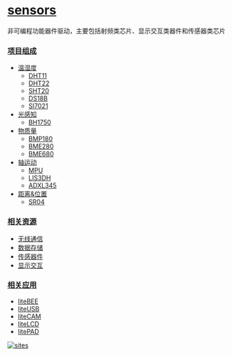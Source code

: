 ﻿# [sensors](https://github.com/qitas/sensors)

非可编程功能器件驱动，主要包括射频类芯片、显示交互类器件和传感器类芯片

### [项目组成](https://github.com/qitas/sensors) 

* [温湿度](environment/HT/) 
    * [DHT11](environment/HT/DHT11/) 
    * [DHT22](environment/HT/DHT22/) 
    * [SHT20](environment/HT/SHT20/) 
    * [DS18B](environment/HT/DS18B/) 
    * [SI7021](environment/HT/SI7021/) 
* [光感知](environment/field/) 
    * [BH1750](environment/field/BH1750/) 
* [物质量](environment/matter/) 
    * [BMP180](environment/matter/BMP180/) 
    * [BME280](environment/matter/BME280/) 
    * [BME680](environment/matter/BME680/) 
* [轴运动](motion/axis/) 
    * [MPU](motion/axis/MPU/) 
    * [LIS3DH](motion/axis/LIS3DH/) 
    * [ADXL345](motion/axis/ADXL345/) 
* [距离&位置](motion/aim/) 
    * [SR04](motion/aim/SR04/) 

### [相关资源](https://github.com/qitas) 

* [无线通信](https://github.com/Qitas/drivers)
* [数据存储](https://github.com/Qitas/drivers)
* [传感器件](https://github.com/Qitas/sensors)
* [显示交互](https://github.com/Qitas/display)

### [相关应用](https://github.com/qitas) 

* [liteBEE](https://github.com/Qitas/liteBEE) 
* [liteUSB](https://github.com/Qitas/liteUSB) 
* [liteCAM](https://github.com/Qitas/liteCAM) 
* [liteLCD](https://github.com/Qitas/liteLCD) 
* [litePAD](https://github.com/Qitas/LitePAD) 

[![sites](http://182.61.61.133/link/resources/head.png)](http://www.qitas.cn) 
